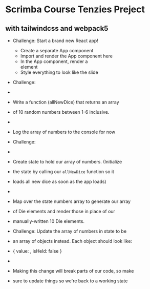 # Scrimba Course Tenzies Preject

## with tailwindcss and webpack5


* Challenge: Start a brand new React app!
  - Create a separate App component
  - Import and render the App component here
  - In the App component, render a <main> element
  - Style everything to look like the slide

* Challenge:
 * 
 * Write a function (allNewDice) that returns an array 
 * of 10 random numbers between 1-6 inclusive.
 * 
 * Log the array of numbers to the console for now

* Challenge:
 * 
 * Create state to hold our array of numbers. (Initialize
 * the state by calling our `allNewDice` function so it 
 * loads all new dice as soon as the app loads)
 * 
 * Map over the state numbers array to generate our array
 * of Die elements and render those in place of our
 * manually-written 10 Die elements.
 
* Challenge: Update the array of numbers in state to be
 * an array of objects instead. Each object should look like:
 * { value: <random number>, isHeld: false }
 * 
 * Making this change will break parts of our code, so make
 * sure to update things so we're back to a working state
